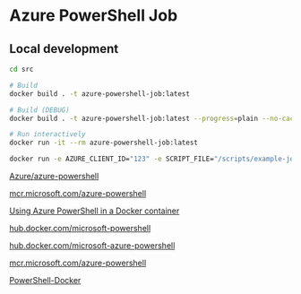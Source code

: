 # Azure PowerShell Job

## Local development

```bash
cd src

# Build
docker build . -t azure-powershell-job:latest

# Build (DEBUG)
docker build . -t azure-powershell-job:latest --progress=plain --no-cache

# Run interactively
docker run -it --rm azure-powershell-job:latest

docker run -e AZURE_CLIENT_ID="123" -e SCRIPT_FILE="/scripts/example-job1.ps1" -it --rm azure-powershell-job:latest

```

[Azure/azure-powershell](https://github.com/Azure/azure-powershell)

[mcr.microsoft.com/azure-powershell](https://mcr.microsoft.com/en-us/product/azure-powershell/tags)

[Using Azure PowerShell in a Docker container](https://learn.microsoft.com/en-us/powershell/azure/azureps-in-docker)

[hub.docker.com/microsoft-powershell](https://hub.docker.com/_/microsoft-powershell)

[hub.docker.com/microsoft-azure-powershell](https://hub.docker.com/_/microsoft-azure-powershell)

[mcr.microsoft.com/azure-powershell](https://mcr.microsoft.com/en-us/product/azure-powershell/tags)

[PowerShell-Docker](https://github.com/PowerShell/PowerShell-Docker)
